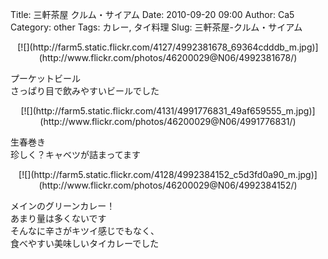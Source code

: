 Title: 三軒茶屋 クルム・サイアム
Date: 2010-09-20 09:00
Author: Ca5
Category: other
Tags: カレー, タイ料理
Slug: 三軒茶屋-クルム・サイアム

<p>
<center>
[![](http://farm5.static.flickr.com/4127/4992381678_69364cdddb_m.jpg)](http://www.flickr.com/photos/46200029@N06/4992381678/)
</center>
  
プーケットビール  
さっぱり目で飲みやすいビールでした
</p>
<p>
<center>
[![](http://farm5.static.flickr.com/4131/4991776831_49af659555_m.jpg)](http://www.flickr.com/photos/46200029@N06/4991776831/)
</center>
  
生春巻き  
珍しく？キャベツが詰まってます
</p>
<p>
<center>
[![](http://farm5.static.flickr.com/4128/4992384152_c5d3fd0a90_m.jpg)](http://www.flickr.com/photos/46200029@N06/4992384152/)
</center>
  
メインのグリーンカレー！  
あまり量は多くないです  
そんなに辛さがキツイ感じでもなく、  
食べやすい美味しいタイカレーでした
</p>

